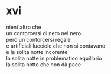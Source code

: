 # xvi

nient'altro che  
un contorcersi di nero nel nero  
però un contorcersi regale  
e artificiali lucciole che non si contavano  
e la solita notte incorente  
la solita notte in problematico equilibrio  
la solita notte che non dà pace
